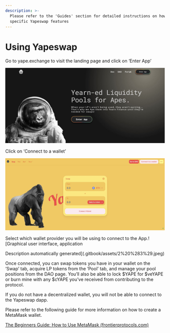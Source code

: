 ```yaml
---
description: >-
  Please refer to the 'Guides' section for detailed instructions on how to use
  specific Yapeswap features
---
```


# Using Yapeswap

Go to yape.exchange to visit the landing page and click on ‘Enter App’

![](.gitbook/assets/0.jpeg)

Click on ‘Connect to a wallet’

![](.gitbook/assets/1.jpeg)

Select which wallet provider you will be using to connect to the App.![Graphical user interface, application

Description automatically generated](.gitbook/assets/2%20%283%29.jpeg)

Once connected, you can swap tokens you have in your wallet on the ‘Swap’ tab, acquire LP tokens from the ‘Pool’ tab, and manage your pool positions from the DAO page. You’ll also be able to lock $YAPE for $veYAPE or burn mine with any $cYAPE you’ve received from contributing to the protocol.

If you do not have a decentralized wallet, you will not be able to connect to the Yapeswap dapp.

Please refer to the following guide for more information on how to create a MetaMask wallet.

[The Beginners Guide: How to Use MetaMask \(frontierprotocols.com\)](https://frontierprotocols.com/how-to-use-metamask/)

